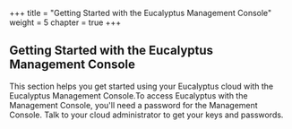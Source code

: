 +++
title = "Getting Started with the Eucalyptus Management Console"
weight = 5
chapter = true
+++


## Getting Started with the Eucalyptus Management Console
This section helps you get started using your Eucalyptus cloud with the Eucalyptus Management Console.To access Eucalyptus with the Management Console, you'll need a password for the Management Console. Talk to your cloud administrator to get your keys and passwords. 

